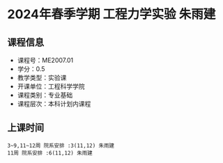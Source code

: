# 2024年春季学期 工程力学实验 朱雨建






## 课程信息

- 课程号：ME2007.01
- 学分：0.5
- 教学类型：实验课
- 开课单位：工程科学学院
- 课程类别：专业基础
- 课程层次：本科计划内课程

## 上课时间

```
3~9,11~12周 院系安排 :3(11,12) 朱雨建
11周 院系安排 :6(11,12) 朱雨建
```

